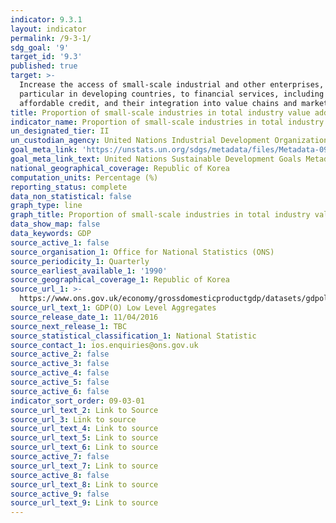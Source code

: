 ```yaml
---
indicator: 9.3.1
layout: indicator
permalink: /9-3-1/
sdg_goal: '9'
target_id: '9.3'
published: true
target: >-
  Increase the access of small-scale industrial and other enterprises, in
  particular in developing countries, to financial services, including
  affordable credit, and their integration into value chains and markets
title: Proportion of small-scale industries in total industry value added
indicator_name: Proportion of small-scale industries in total industry value added
un_designated_tier: II
un_custodian_agency: United Nations Industrial Development Organization (UNIDO)
goal_meta_link: 'https://unstats.un.org/sdgs/metadata/files/Metadata-09-03-01.pdf'
goal_meta_link_text: United Nations Sustainable Development Goals Metadata (PDF 4.0 MB)
national_geographical_coverage: Republic of Korea
computation_units: Percentage (%)
reporting_status: complete
data_non_statistical: false
graph_type: line
graph_title: Proportion of small-scale industries in total industry value added
data_show_map: false
data_keywords: GDP
source_active_1: false
source_organisation_1: Office for National Statistics (ONS)
source_periodicity_1: Quarterly
source_earliest_available_1: '1990'
source_geographical_coverage_1: Republic of Korea
source_url_1: >-
  https://www.ons.gov.uk/economy/grossdomesticproductgdp/datasets/gdpolowlevelaggregates
source_url_text_1: GDP(O) Low Level Aggregates
source_release_date_1: 11/04/2016
source_next_release_1: TBC
source_statistical_classification_1: National Statistic
source_contact_1: ios.enquiries@ons.gov.uk
source_active_2: false
source_active_3: false
source_active_4: false
source_active_5: false
source_active_6: false
indicator_sort_order: 09-03-01
source_url_text_2: Link to Source
source_url_3: Link to source
source_url_text_4: Link to source
source_url_text_5: Link to source
source_url_text_6: Link to source
source_active_7: false
source_url_text_7: Link to source
source_active_8: false
source_url_text_8: Link to source
source_active_9: false
source_url_text_9: Link to source
---
```

